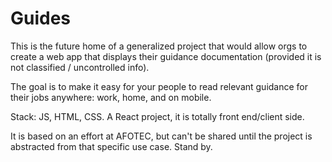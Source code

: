 # Guides

This is the future home of a generalized project that would allow orgs to create a web app that displays their guidance documentation (provided it is not classified / uncontrolled info).

The goal is to make it easy for your people to read relevant guidance for their jobs anywhere:  work, home, and on mobile.

Stack:  JS, HTML, CSS.  A React project, it is totally front end/client side.

It is based on an effort at AFOTEC, but can't be shared until the project is abstracted from that specific use case.  Stand by.
